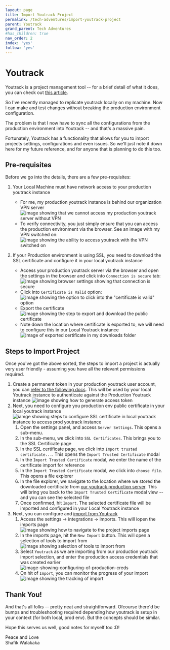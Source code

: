 ```yaml
---
layout: page
title: Import Youtrack Project
permalink: /tech-adventures/import-youtrack-project
parent: Youtrack
grand_parent: Tech Adventures
#has_children: true 
nav_order: 2
index: 'yes'
follow: 'yes'
---
```




# Youtrack

Youtrack is a project management tool -- for a brief detail of what it does, you can check out [this article](/tech-adventures/run-youtrack-locally).

So I've recently managed to replicate youtrack locally on my machine. Now I can make and test changes without breaking the production environment configuration.

The problem is that I now have to sync all the configurations from the production environment into Youtrack -- and that's a massive pain.

Fortunately, Youtrack has a functionality that allows for you to import projects settings, configurations and even issues.
So we'll just note it down here for my future reference, and for anyone that is planning to do this too.


## Pre-requisites

Before we go into the details, there are a few pre-requisites:
1. Your Local Machine must have network access to your production youtrack instance
   - For me, my production youtrack instance is behind our organization VPN server
   ![image showing that we cannot access my production youtrack server without VPN](../../parent-page-tech-adventures/child-page-2-youtrack/grandchild-page-2-import-youtrack-project/image-showing-unable-to-access-youtrack-without-vpn.png)
   - To verify connectivity, you just simply ensure that you can access the production environment via the browser. See an image with my VPN switched on:
   ![image showing the ability to access youtrack with the VPN switched on](../../parent-page-tech-adventures/child-page-2-youtrack/grandchild-page-2-import-youtrack-project/image-showing-able-to-access-youtrack-w-vpn-swithced-on.png)

2. If your Production environment is using SSL, you need to download the SSL certificate and configure it in your local youtrack instance
   - Access your production youtrack server via the browser and open the settings in the browser and click into `Connection is secure` tab:
   ![image showing browser settings showing that connection is secure](../../parent-page-tech-adventures/child-page-2-youtrack/grandchild-page-2-import-youtrack-project/image-browser-settings-prior-to-connection-is-secure.png)
   - Click into `Certificate is Valid` option:
   ![image showing the option to click into the "certificate is valid" option](../../parent-page-tech-adventures/child-page-2-youtrack/grandchild-page-2-import-youtrack-project/image-browser-settings-after-click-connection-is-secure-prior-certificate-is-valid.png)
   - Export the certificate
   ![image showing the step to export and download the public certificate](../../parent-page-tech-adventures/child-page-2-youtrack/grandchild-page-2-import-youtrack-project/image-showing-export-certificate-option.png)
   - Note down the location where certificate is exported to, we will need to configure this in our Local Youtrack instance
   ![image of exported certificate in my downloads folder](../../parent-page-tech-adventures/child-page-2-youtrack/grandchild-page-2-import-youtrack-project/image-showing-the-location-where-certificate-exported-to.png)


## Steps to Import Project
Once you've got the above sorted, the steps to import a project is actually very user friendly - assuming you have all the relevant permissions required.

1. Create a permanent token in your production youtrack user account, you can [refer to the following docs](https://www.jetbrains.com/help/youtrack/server/import-from-youtrack.html#new-permanent-token). This will be used by your local Youtrack instance to authenticate against the Production Youtrack instance
![image showing how to generate access token](../../parent-page-tech-adventures/child-page-2-youtrack/grandchild-page-2-import-youtrack-project/image-showing-how-to-generate-access-token.png)
2. Next, you need to configure you production env public certificate in your local youtrack instance
![iamge showing steps to configure SSL certificate in local youtrack instance to access prod youtrack instance](../../parent-page-tech-adventures/child-page-2-youtrack/grandchild-page-2-import-youtrack-project/image-steps-to-import-SSL-cert-2.png)
   1. Open the settings panel, and access `Server Settings`. This opens a sub-menu.
   2. In the sub-menu, we click into `SSL Certificates`. This brings you to the SSL Certificate page
   3. In the SSL certificate page, we click into `Import trusted certificate...`. This opens the `Import Trusted Certificate` modal
   4. In the `Import Trusted Certificate` modal, we enter the name of the certificate import for reference
   5. In the `Import Trusted Certificate` modal, we click into `choose file`. This opens a file explorer
   6. In the file explorer, we navigate to the location where we stored the downloaded certificate from [our youtrack production server](/tech-adventures/import-youtrack-project#pre-requisites). This will bring you back to the `Import Trusted Certificate` modal view -- and you can see the selected file
   7. Once confirmed, hit `Import`. The selected certificate file will be imported and configured in your Local Youtrack instance
3. Next, you can configure and [import from Youtrack](https://www.jetbrains.com/help/youtrack/server/import-from-youtrack.html#setup-procedure)
   1. Access the settings -> integrations -> imports. This will iopen the imports page
   ![image showing how to navigate to the project imports page](../../parent-page-tech-adventures/child-page-2-youtrack/grandchild-page-2-import-youtrack-project/image-showing-how-to-navigate-to-project-import-page-2.png)
   2. In the imports page, hit the `New Import` button. This will open a selection of tools to import from
   ![image showing selection of tools to import from](../../parent-page-tech-adventures/child-page-2-youtrack/grandchild-page-2-import-youtrack-project/image-showing-selection-of-tools-to-import-fron.png)
   3. Select `Youtrack` as we are importing from our production youtrack import selection, and enter the production access credentials that was created earlier
   ![image-showing-configuring-of-production-creds](../../parent-page-tech-adventures/child-page-2-youtrack/grandchild-page-2-import-youtrack-project/image-import-selection-modal-production-youtrack-creds.png)
   4. On hit of `Import`, you can monitor the progress of your import
   ![image showing the tracking of import](../../parent-page-tech-adventures/child-page-2-youtrack/grandchild-page-2-import-youtrack-project/image-dashboard-of-import-progress.png)


## Thank You!

And that's all folks -- pretty neat and straightforward. Ofcourse there'd be bumps and troubleshooting required depending how youtrack is setup in your context (for both local, prod env). But the concepts should be similar.

Hope this serves us well, good notes for myself too :D!

Peace and Love <br>
Shafik Walakaka